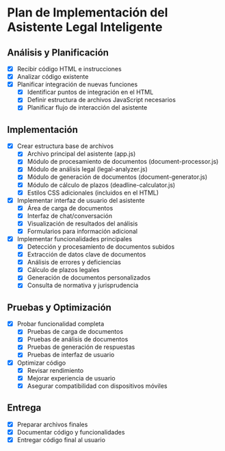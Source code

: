 # Plan de Implementación del Asistente Legal Inteligente

## Análisis y Planificación
- [x] Recibir código HTML e instrucciones
- [x] Analizar código existente
- [x] Planificar integración de nuevas funciones
  - [x] Identificar puntos de integración en el HTML
  - [x] Definir estructura de archivos JavaScript necesarios
  - [x] Planificar flujo de interacción del asistente

## Implementación
- [x] Crear estructura base de archivos
  - [x] Archivo principal del asistente (app.js)
  - [x] Módulo de procesamiento de documentos (document-processor.js)
  - [x] Módulo de análisis legal (legal-analyzer.js)
  - [x] Módulo de generación de documentos (document-generator.js)
  - [x] Módulo de cálculo de plazos (deadline-calculator.js)
  - [x] Estilos CSS adicionales (incluidos en el HTML)
- [x] Implementar interfaz de usuario del asistente
  - [x] Área de carga de documentos
  - [x] Interfaz de chat/conversación
  - [x] Visualización de resultados del análisis
  - [x] Formularios para información adicional
- [x] Implementar funcionalidades principales
  - [x] Detección y procesamiento de documentos subidos
  - [x] Extracción de datos clave de documentos
  - [x] Análisis de errores y deficiencias
  - [x] Cálculo de plazos legales
  - [x] Generación de documentos personalizados
  - [x] Consulta de normativa y jurisprudencia

## Pruebas y Optimización
- [x] Probar funcionalidad completa
  - [x] Pruebas de carga de documentos
  - [x] Pruebas de análisis de documentos
  - [x] Pruebas de generación de respuestas
  - [x] Pruebas de interfaz de usuario
- [x] Optimizar código
  - [x] Revisar rendimiento
  - [x] Mejorar experiencia de usuario
  - [x] Asegurar compatibilidad con dispositivos móviles

## Entrega
- [x] Preparar archivos finales
- [x] Documentar código y funcionalidades
- [x] Entregar código final al usuario
